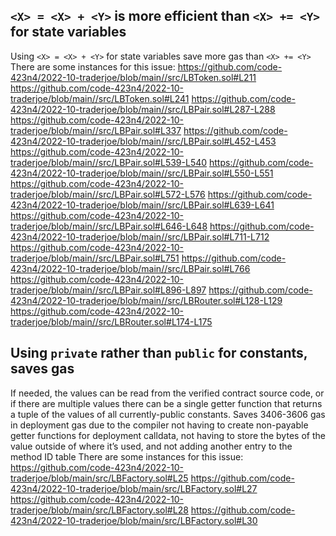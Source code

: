 ## `<X> = <X> + <Y>` is more efficient than `<X> += <Y>` for state variables
Using `<X> = <X> + <Y>` for state variables save more gas than `<X> += <Y>`
There are some instances for this issue:
https://github.com/code-423n4/2022-10-traderjoe/blob/main//src/LBToken.sol#L211
https://github.com/code-423n4/2022-10-traderjoe/blob/main//src/LBToken.sol#L241
https://github.com/code-423n4/2022-10-traderjoe/blob/main//src/LBPair.sol#L287-L288
https://github.com/code-423n4/2022-10-traderjoe/blob/main//src/LBPair.sol#L337
https://github.com/code-423n4/2022-10-traderjoe/blob/main//src/LBPair.sol#L452-L453
https://github.com/code-423n4/2022-10-traderjoe/blob/main//src/LBPair.sol#L539-L540
https://github.com/code-423n4/2022-10-traderjoe/blob/main//src/LBPair.sol#L550-L551
https://github.com/code-423n4/2022-10-traderjoe/blob/main//src/LBPair.sol#L572-L576
https://github.com/code-423n4/2022-10-traderjoe/blob/main//src/LBPair.sol#L639-L641
https://github.com/code-423n4/2022-10-traderjoe/blob/main//src/LBPair.sol#L646-L648
https://github.com/code-423n4/2022-10-traderjoe/blob/main//src/LBPair.sol#L711-L712
https://github.com/code-423n4/2022-10-traderjoe/blob/main//src/LBPair.sol#L751
https://github.com/code-423n4/2022-10-traderjoe/blob/main//src/LBPair.sol#L766
https://github.com/code-423n4/2022-10-traderjoe/blob/main//src/LBPair.sol#L896-L897
https://github.com/code-423n4/2022-10-traderjoe/blob/main//src/LBRouter.sol#L128-L129
https://github.com/code-423n4/2022-10-traderjoe/blob/main//src/LBRouter.sol#L174-L175


## Using `private` rather than `public` for constants, saves gas
If needed, the values can be read from the verified contract source code, or if there are multiple values there can be a single getter function that returns a tuple of the values of all currently-public constants. Saves 3406-3606 gas in deployment gas due to the compiler not having to create non-payable getter functions for deployment calldata, not having to store the bytes of the value outside of where it’s used, and not adding another entry to the method ID table
There are some instances for this issue:
https://github.com/code-423n4/2022-10-traderjoe/blob/main/src/LBFactory.sol#L25
https://github.com/code-423n4/2022-10-traderjoe/blob/main/src/LBFactory.sol#L27
https://github.com/code-423n4/2022-10-traderjoe/blob/main/src/LBFactory.sol#L28
https://github.com/code-423n4/2022-10-traderjoe/blob/main/src/LBFactory.sol#L30

 
